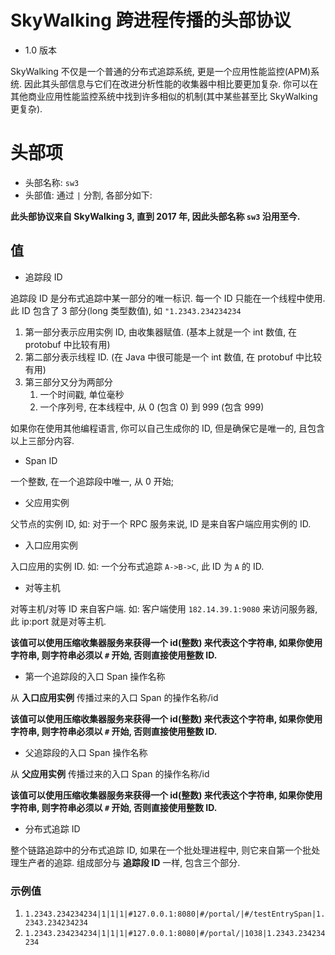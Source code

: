 # SkyWalking 跨进程传播的头部协议

* 1.0 版本

SkyWalking 不仅是一个普通的分布式追踪系统, 更是一个应用性能监控(APM)系统.
因此其头部信息与它们在改进分析性能的收集器中相比要更加复杂.
你可以在其他商业应用性能监控系统中找到许多相似的机制(其中某些甚至比 SkyWalking 更复杂).

# 头部项

* 头部名称: `sw3`
* 头部值: 通过 `|` 分割, 各部分如下:

**此头部协议来自 SkyWalking 3, 直到 2017 年, 因此头部名称 `sw3` 沿用至今.**

## 值

* 追踪段 ID

追踪段 ID 是分布式追踪中某一部分的唯一标识. 每一个 ID 只能在一个线程中使用. 此 ID 包含了 3 部分(long 类型数值), 如 `"1.2343.234234234`
  1) 第一部分表示应用实例 ID, 由收集器赋值. (基本上就是一个 int 数值, 在 protobuf 中比较有用)
  2) 第二部分表示线程 ID. (在 Java 中很可能是一个 int 数值, 在 protobuf 中比较有用)
  3) 第三部分又分为两部分
     1) 一个时间戳, 单位毫秒
     2) 一个序列号, 在本线程中, 从 0 (包含 0) 到 999 (包含 999)

如果你在使用其他编程语言, 你可以自己生成你的 ID, 但是确保它是唯一的, 且包含以上三部分内容.

* Span ID

一个整数, 在一个追踪段中唯一, 从 0 开始;

* 父应用实例

父节点的实例 ID, 如: 对于一个 RPC 服务来说, ID 是来自客户端应用实例的 ID.

* 入口应用实例

入口应用的实例 ID. 如: 一个分布式追踪 `A->B->C`, 此 ID 为 `A` 的 ID.

* 对等主机

对等主机/对等 ID 来自客户端. 如: 客户端使用 `182.14.39.1:9080` 来访问服务器, 此 ip:port 就是对等主机.

**该值可以使用压缩收集器服务来获得一个 id(整数) 来代表这个字符串, 如果你使用字符串, 则字符串必须以 `#` 开始, 否则直接使用整数 ID.**

* 第一个追踪段的入口 Span 操作名称

从 **入口应用实例** 传播过来的入口 Span 的操作名称/id

**该值可以使用压缩收集器服务来获得一个 id(整数) 来代表这个字符串, 如果你使用字符串, 则字符串必须以 `#` 开始, 否则直接使用整数 ID.**

* 父追踪段的入口 Span 操作名称

从 **父应用实例** 传播过来的入口 Span 的操作名称/id

**该值可以使用压缩收集器服务来获得一个 id(整数) 来代表这个字符串, 如果你使用字符串, 则字符串必须以 `#` 开始, 否则直接使用整数 ID.**

* 分布式追踪 ID

整个链路追踪中的分布式追踪 ID, 如果在一个批处理进程中, 则它来自第一个批处理生产者的追踪. 组成部分与 **追踪段 ID** 一样, 包含三个部分.

### 示例值
1. `1.2343.234234234|1|1|1|#127.0.0.1:8080|#/portal/|#/testEntrySpan|1.2343.234234234`
1. `1.2343.234234234|1|1|1|#127.0.0.1:8080|#/portal/|1038|1.2343.234234234`
